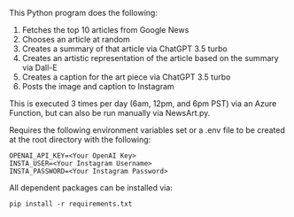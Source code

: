 This Python program does the following:
  1. Fetches the top 10 articles from Google News
  2. Chooses an article at random
  3. Creates a summary of that article via ChatGPT 3.5 turbo
  4. Creates an artistic representation of the article based on the summary via Dall-E
  5. Creates a caption for the art piece via ChatGPT 3.5 turbo
  6. Posts the image and caption to Instagram

This is executed 3 times per day (6am, 12pm, and 6pm PST) via an Azure Function, but can also be run manually via NewsArt.py.

Requires the following environment variables set or a .env file to be created at the root directory with the following:
```
OPENAI_API_KEY=<Your OpenAI Key>
INSTA_USER=<Your Instagram Username>
INSTA_PASSWORD=<Your Instagram Password>
```

All dependent packages can be installed via:
```
pip install -r requirements.txt
```
